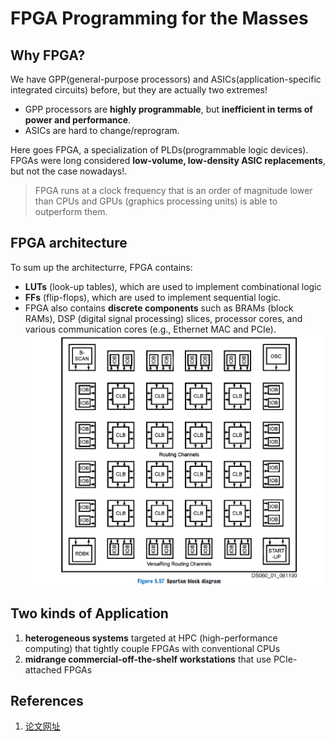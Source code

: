 # FPGA Programming for the Masses
## Why FPGA? 
We have GPP(general-purpose processors) and ASICs(application-specific integrated circuits) before, but they are actually two extremes!   
* GPP processors are **highly programmable**, but **inefficient in terms of power and performance**.  
* ASICs are hard to change/reprogram.     

Here goes FPGA, a specialization of PLDs(programmable logic devices). FPGAs were long considered **low-volume, low-density ASIC replacements**, but not the case nowadays!. 
> FPGA runs at a clock frequency that is an order of magnitude lower than CPUs and GPUs (graphics processing units) is able to outperform them.

## FPGA architecture  
To sum up the architecturre, FPGA contains:  
* **LUTs** (look-up tables), which are used to implement combinational logic
* **FFs** (flip-flops), which are used to implement sequential logic. 
* FPGA also contains **discrete components** such as BRAMs (block RAMs), DSP (digital signal processing) slices, processor cores, and various communication cores (e.g., Ethernet MAC and PCIe).  
![](../png/Spartan.png)  

## Two kinds of Application 
1. **heterogeneous systems** targeted at HPC (high-performance computing) that tightly couple FPGAs with conventional CPUs
2. **midrange commercial-off-the-shelf workstations** that use PCIe-attached FPGAs

## References  
1. [论文网址](https://queue.acm.org/detail.cfm?id=2443836)